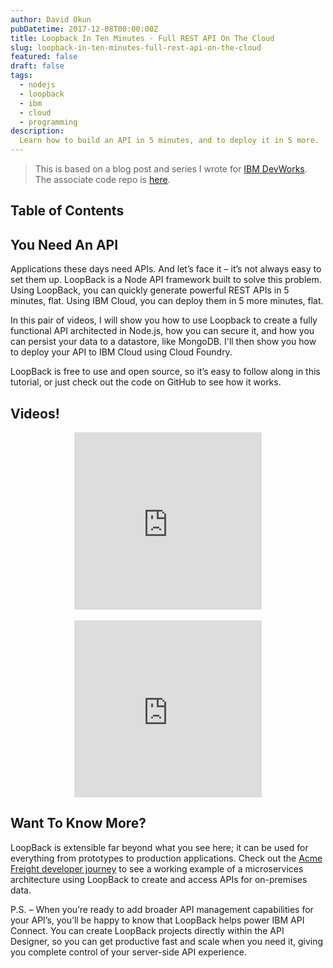 ```yaml
---
author: David Okun
pubDatetime: 2017-12-08T00:00:00Z
title: Loopback In Ten Minutes - Full REST API On The Cloud
slug: loopback-in-ten-minutes-full-rest-api-on-the-cloud
featured: false
draft: false
tags:
  - nodejs
  - loopback
  - ibm
  - cloud
  - programming
description:
  Learn how to build an API in 5 minutes, and to deploy it in 5 more.
---
```


> This is based on a blog post and series I wrote for [IBM DevWorks](https://strongloop.com/strongblog/strongloop-and-ibm-do-oscon/). The associate code repo is [here](https://github.com/IBM/loopback-in-five).

## Table of Contents

## You Need An API

Applications these days need APIs. And let’s face it – it’s not always easy to set them up. LoopBack is a Node API framework built to solve this problem. Using LoopBack, you can quickly generate powerful REST APIs in 5 minutes, flat. Using IBM Cloud, you can deploy them in 5 more minutes, flat.

In this pair of videos, I will show you how to use Loopback to create a fully functional API architected in Node.js, how you can secure it, and how you can persist your data to a datastore, like MongoDB. I'll then show you how to deploy your API to IBM Cloud using Cloud Foundry.

LoopBack is free to use and open source, so it’s easy to follow along in this tutorial, or just check out the code on GitHub to see how it works.

## Videos!

<center>
    <div style="max-width: 560px; margin: 0 auto;">
        <div style="position: relative; padding-bottom: 56.25%; height: 0; overflow: hidden;">
            <iframe height="315" src="https://www.youtube.com/embed/pFPMFcPNgKA" frameborder="0" allowfullscreen></iframe>
        </div>
    </div>
</center>

<br>

<center>
    <div style="max-width: 560px; margin: 0 auto;">
        <div style="position: relative; padding-bottom: 56.25%; height: 0; overflow: hidden;">
            <iframe height="315" src="https://www.youtube.com/embed/nlP8mCcQDDY" frameborder="0" allowfullscreen></iframe>
        </div>
    </div>
</center>

## Want To Know More?

LoopBack is extensible far beyond what you see here; it can be used for everything from prototypes to production applications. Check out the [Acme Freight developer journey](http://developer.ibm.com/code/journey/unlock-enterprise-data-using-apis/?cm_sp=developer-_-apic-devcenter-_-loopback-5-min-blog&S_TACT=C4310CTW) to see a working example of a microservices architecture using LoopBack to create and access APIs for on-premises data.

P.S. – When you’re ready to add broader API management capabilities for your API’s, you’ll be happy to know that LoopBack helps power IBM API Connect. You can create LoopBack projects directly within the API Designer, so you can get productive fast and scale when you need it, giving you complete control of your server-side API experience.